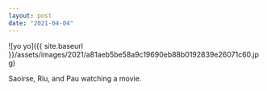 ```yaml
---
layout: post
date: "2021-04-04"
---
```


![yo yo]({{ site.baseurl }}/assets/images/2021/a81aeb5be58a9c19690eb88b0192839e26071c60.jpg)

Saoirse, Riu, and Pau watching a movie.
